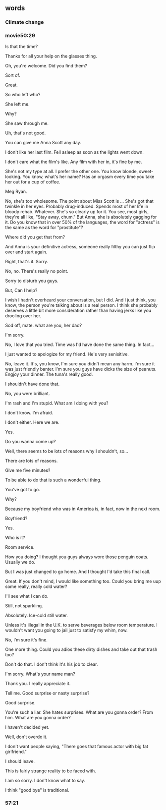 ## words

### Climate change






### movie50:29

Is that the time?

Thanks for all your help on the glasses thing.

Oh, you're welcome. Did you find them?

Sort of. 

Great.

So who left who?

She left me.

Why?

She saw through me.

Uh, that's not good.

You can give me Anna Scott any day.

I don't like her last film. Fell asleep as soon as the lights went down.

I don't care what the film's like. Any film with her in, it's fine by me.

She's not my type at all. I prefer the other one. You know blonde, sweet-looking. You know, what's her name? Has an orgasm every time you take her out for a cup of coffee.

Meg Ryan.

No, she's too wholesome. The point about Miss Scott is ... She's got that twinkle in her eyes. Probably drug-induced. Spends most of her life in bloody rehab. Whatever. She's so clearly up for it. You see, most girls, they're all like, "Stay away, chum." But Anna, she is absolutely gagging for it. Do you know that in over 50% of the languages, the word for "actress" is the same as the word for "prostitute"?

Where did you get that from?

And Anna is your definitive actress, someone really filthy you can just flip over and start again.

Right, that's it. Sorry. 

No, no. There's really no point.

Sorry to disturb you guys.

But, Can I help?

I wish I hadn't overheard your conversation, but I did. And I just think, you know, the person you're talking about is a real person. I think she probably  deserves a little bit more consideration rather than having jerks like you drooling over her.

Sod off, mate. what are you, her dad?

I'm sorry. 

No, I love that you tried. Time was I'd have done the same thing. In fact...

I just wanted to apologize for my friend. He's very senisitive.

No, leave it. It's, you know, I'm sure you didn't mean any harm. I'm sure it was just friendly banter. I'm sure you guys have dicks the size of peanuts. Engjoy your dinner. The tuna's really good.

I shouldn't have done that. 

No, you were brilliant.

I'm rash and I'm stupid. What am I doing with you?

I don't know. I'm afraid.

I don't either. Here we are.

Yes.

Do you wanna come up?

Well, there seems to be lots of reasons why I shouldn't, so...

There are lots of reasons.

Give me five minutes?

To be able to do that is such a wonderful thing.

You've got to go.

Why?

Because my boyfriend who was in America is, in fact, now in the next room.

Boyfriend?

Yes.

Who is it?

Room service.

How you doing? I thought you guys always wore those penguin coats. Usually we do.

But I was just changed to go home. And I thought I'd take this final call.

Great. If you don't mind, I would like something too. Could you bring me uup some really, really cold water?

I'll see what I can do.

Still, not sparkling.

Absolutely. Ice-cold still water.

Unless it's illegal in the U.K. to serve beverages below room temperature. I wouldn't want you going to jail just to satisfy my whim, now.

No, I'm sure it's fine.

One more thing. Could you adios these dirty dishes and take out that trash too?

Don't do that. I don't think it's his job to clear.

I'm sorry. What's your name man?

Thank you. I really appreciate it.

Tell me. Good surprise or nasty surprise?

Good surprise.

You're such a liar. She hates surprises. What are you gonna order? From him. What are you gonna order?

I haven't decided yet. 

Well, don't overdo it.

I don't want people saying, "There goes that famous actor with big fat girlfriend."

I should leave.

This is fairly strange reality to be faced with.

I am so sorry. I don't know what to say.

I think "good bye" is traditional.

### 57:21
